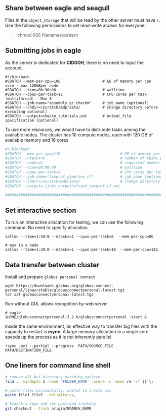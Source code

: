 ## Share between eagle and seagull

Files in the `object_storage` that will be read by the other server must have `r`. Use the following permissions to set read-write access for everyone. 
> chmod 666 filenames/pattern

## Submitting jobs in eagle

As the server is dedicated for **CIDGOH**, there is no need to input the account. 

```
#!/bin/bash                                 
#SBATCH --mem-per-cpu=10G                   # GB of memory per cpu core - max 120GBper node
#SBATCH --time=00:30:00                     # walltime
#SBATCH --cpus-per-task=12                  # CPU cores per task (multithread) - Max 8 
#SBATCH --job-name="assembly_qc_checkm"     # job_name (optional)
#SBATCH --chdir=/scratch/mdprieto/          # change directory before executing optional)
#SBATCH --output=checkm_tutorials.out       # output_file specification (optional)
```

To use more resources, we would have to distribute tasks among the available nodes. 
The cluster has 10 compute nodes, each with 120 GB of available memory and 16 cores

```sh
#!/bin/bash                                 
#SBATCH --mem-per-cpu=11G                           # GB of memory per cpu core - max 120GBper node
#SBATCH --ntasks=6                                  # number of tasks per node
#SBATCH --nodes=2                                   # requested number of nodes
#SBATCH --time=20:00:00                             # walltime
#SBATCH --cpus-per-task=3                           # CPU cores per task (multithread) - Max 8 
#SBATCH --job-name="taxprof_pipeline_cf"            # job_name (optional)
#SBATCH --chdir=/scratch/mdprieto/                  # change directory before executing optional)
#SBATCH --output=./jobs_output/cfseed_taxprof_cf.out      

######################################################################################################
```


## Set interactive section

To run an interactive allocation for testing, we can use the following command. No need to specify allocation

```
salloc --time=1:30:0 --ntasks=1 --cpus-per-task=8  --mem-per-cpu=8G 

# max in a node
salloc --time=1:30:0 --ntasks=1 --cpus-per-task=10  --mem-per-cpu=11G 
```

## Data transfer between cluster

Install and prepare `globus personal connect`

    wget https://downloads.globus.org/globus-connect-personal/linux/stable/globusconnectpersonal-latest.tgz
    tar xzf globusconnectpersonal-latest.tgz


Run without GUI, allows recognition by web server

    # eagle
    $HOME/globusconnectpersonal-3.2.0/globusconnectpersonal -start &

Inside the same environment, an effective way to transfer big files with the capacity to restart is **rsync**. A large memory allocation to a single core speeds up the process as it is not inherently parallel. 

    rsync -avi --partial --progress  PATH/SOURCE_FILE PATH/DESTINATION_FILE



## One liners for command line shell

```sh
# remove all but directory matching pattern
find . -mindepth 1 -name 'FOLDER_NAME' -prune -o -exec rm -rf {} \;

# paste files horizontally, useful to create csv
paste file1 file2 --delimiters=,

# branch a repo and set upstream tracking
git checkout --track origin/BRANCH_NAME
```
